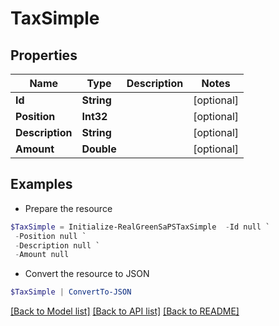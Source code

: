 # TaxSimple
## Properties

Name | Type | Description | Notes
------------ | ------------- | ------------- | -------------
**Id** | **String** |  | [optional] 
**Position** | **Int32** |  | [optional] 
**Description** | **String** |  | [optional] 
**Amount** | **Double** |  | [optional] 

## Examples

- Prepare the resource
```powershell
$TaxSimple = Initialize-RealGreenSaPSTaxSimple  -Id null `
 -Position null `
 -Description null `
 -Amount null
```

- Convert the resource to JSON
```powershell
$TaxSimple | ConvertTo-JSON
```

[[Back to Model list]](../README.md#documentation-for-models) [[Back to API list]](../README.md#documentation-for-api-endpoints) [[Back to README]](../README.md)

